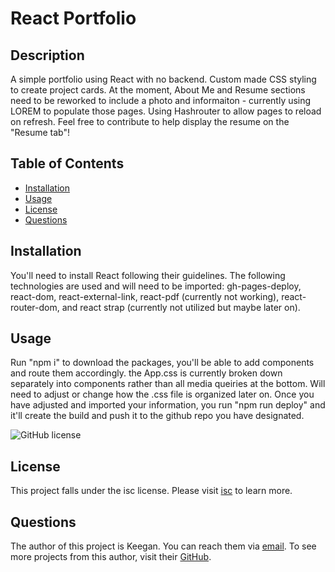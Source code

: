 # React Portfolio

## Description

A simple portfolio using React with no backend. Custom made CSS styling to create project cards. At the moment, About Me and Resume sections need to be reworked to include a photo and informaiton - currently using LOREM to populate those pages. Using Hashrouter to allow pages to reload on refresh. Feel free to contribute to help display the resume on the "Resume tab"!
    

## Table of Contents 
* [Installation](#Installation) 
* [Usage](#Usage) 
* [License](#License) 
* [Questions](#Questions) 


## Installation

You'll need to install React following their guidelines. The following technologies are used and will need to be imported: gh-pages-deploy, react-dom, react-external-link, react-pdf (currently not working), react-router-dom, and react strap (currently not utilized but maybe later on). 


## Usage
Run "npm i" to download the packages, you'll be able to add components and route them accordingly. the App.css is currently broken down separately into components rather than all media queiries at the bottom. Will need to adjust or change how the .css file is organized later on. Once you have adjusted and imported your information, you run "npm run deploy" and it'll create the build and push it to the github repo you have designated. 


![GitHub license](https://img.shields.io/badge/license-isc-blue.svg)
## License
    
This project falls under the isc license. Please visit [isc](https://choosealicense.com/licenses/isc) to learn more.


## Questions
The author of this project is Keegan. You can reach them via [email](mailto:kwedwick@gmail.com).
To see more projects from this author, visit their [GitHub](https://github.com/kwedwick).